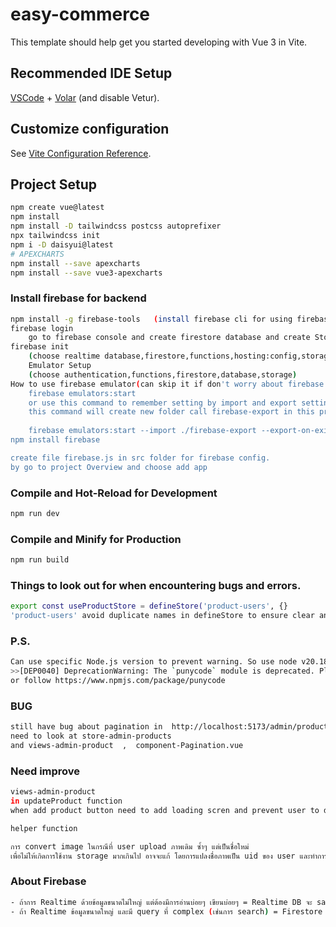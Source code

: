 # easy-commerce

This template should help get you started developing with Vue 3 in Vite.

## Recommended IDE Setup

[VSCode](https://code.visualstudio.com/) + [Volar](https://marketplace.visualstudio.com/items?itemName=Vue.volar) (and disable Vetur).

## Customize configuration

See [Vite Configuration Reference](https://vitejs.dev/config/).

## Project Setup

```sh
npm create vue@latest
npm install
npm install -D tailwindcss postcss autoprefixer
npx tailwindcss init
npm i -D daisyui@latest
# APEXCHARTS  
npm install --save apexcharts
npm install --save vue3-apexcharts  
```
### Install firebase for backend
```sh
npm install -g firebase-tools   (install firebase cli for using firebase command) and firebase --version for check if cli is installed.
firebase login
    go to firebase console and create firestore database and create Storage  
firebase init
    (choose realtime database,firestore,functions,hosting:config,storage,emulators)
    Emulator Setup
    (choose authentication,functions,firestore,database,storage)
How to use firebase emulator(can skip it if don't worry about firebase pricing)
    firebase emulators:start
    or use this command to remember setting by import and export setting
    this command will create new folder call firebase-export in this project >>
    
    firebase emulators:start --import ./firebase-export --export-on-exit ./firebase-export
npm install firebase

create file firebase.js in src folder for firebase config.
by go to project Overview and choose add app
```

### Compile and Hot-Reload for Development

```sh
npm run dev
```

### Compile and Minify for Production

```sh
npm run build
```

### Things to look out for when encountering bugs and errors.
```sh
export const useProductStore = defineStore('product-users', {} 
'product-users' avoid duplicate names in defineStore to ensure clear and maintainable code.
```

### P.S.
```sh
Can use specific Node.js version to prevent warning. So use node v20.18.0 (npm v10.8.2) with command nvm i 20.18.0 for install and nvm use 20.18.0 --save 
>>[DEP0040] DeprecationWarning: The `punycode` module is deprecated. Please use a userland alternative instead.
or follow https://www.npmjs.com/package/punycode
```

### BUG
```sh
still have bug about pagination in  http://localhost:5173/admin/products
need to look at store-admin-products
and views-admin-product  ,  component-Pagination.vue
```

### Need improve
```sh
views-admin-product
in updateProduct function
when add product button need to add loading scren and prevent user to do anything when waiting for loading 

helper function

การ convert image ในกรณีที่ user upload ภาพเดิม ซ้ำๆ แต่เป็นชื่อใหม่
เพื่อไม่ให้เกิดการใช้งาน storage มากเกินไป อาจจะแก้ โดยการแปลงชื่อภาพเป็น uid ของ user และทำการแปลงเป็น type ตามที่เราต้องการ และอาจจะอนุญาตให้ upload มาแค่ png หรือ jpg หรือเมื่อ user upload มาเป็น format ไหน ให้แปลง format ไปเป็นตามที่เราต้องการ 
```

### About Firebase
```sh
- ถ้าการ Realtime ด้วยข้อมูลขนาดไม่ใหญ่ แต่ต้องมีการอ่านบ่อยๆ เขียนบ่อยๆ = Realtime DB จะ save cost ได้มากกว่า (Firestore จะ save cost ได้แค่ขา read แต่ write ยังคิดเหมือนเดิม)
- ถ้า Realtime ข้อมูลขนาดใหญ่ และมี query ที่ complex (เช่นการ search) = Firestore + Offline cache 
```
